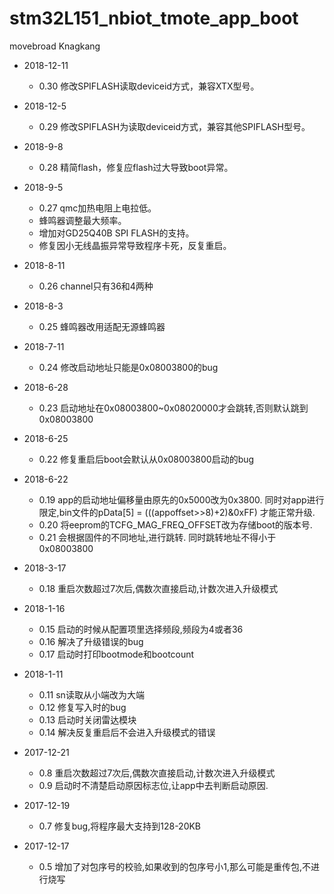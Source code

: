 # stm32L151_nbiot_tmote_app_boot
movebroad Knagkang

* 2018-12-11
	* 0.30 修改SPIFLASH读取deviceid方式，兼容XTX型号。
* 2018-12-5
	* 0.29 修改SPIFLASH为读取deviceid方式，兼容其他SPIFLASH型号。
* 2018-9-8
	* 0.28 精简flash，修复应flash过大导致boot异常。
* 2018-9-5
	* 0.27 qmc加热电阻上电拉低。
	* 蜂鸣器调整最大频率。
	* 增加对GD25Q40B SPI FLASH的支持。
	* 修复因小无线晶振异常导致程序卡死，反复重启。
* 2018-8-11
	* 0.26 channel只有36和4两种
* 2018-8-3
	* 0.25 蜂鸣器改用适配无源蜂鸣器
* 2018-7-11
	* 0.24 修改启动地址只能是0x08003800的bug
* 2018-6-28
	* 0.23 启动地址在0x08003800~0x08020000才会跳转,否则默认跳到0x08003800
* 2018-6-25
	* 0.22 修复重启后boot会默认从0x08003800启动的bug
* 2018-6-22
	* 0.19 app的启动地址偏移量由原先的0x5000改为0x3800.
     同时对app进行限定,bin文件的pData[5] = (((appoffset>>8)+2)&0xFF) 才能正常升级.
	* 0.20 将eeprom的TCFG_MAG_FREQ_OFFSET改为存储boot的版本号.
	* 0.21 会根据固件的不同地址,进行跳转. 同时跳转地址不得小于0x08003800
* 2018-3-17
	* 0.18 重启次数超过7次后,偶数次直接启动,计数次进入升级模式
* 2018-1-16
	* 0.15 启动的时候从配置项里选择频段,频段为4或者36
	* 0.16 解决了升级错误的bug
	* 0.17 启动时打印bootmode和bootcount
* 2018-1-11
	* 0.11 sn读取从小端改为大端
	* 0.12 修复写入时的bug
	* 0.13 启动时关闭雷达模块
	* 0.14 解决反复重启后不会进入升级模式的错误

* 2017-12-21
	* 0.8 重启次数超过7次后,偶数次直接启动,计数次进入升级模式
	* 0.9 启动时不清楚启动原因标志位,让app中去判断启动原因.
* 2017-12-19
	* 0.7 修复bug,将程序最大支持到128-20KB
* 2017-12-17
	* 0.5 增加了对包序号的校验,如果收到的包序号小1,那么可能是重传包,不进行烧写